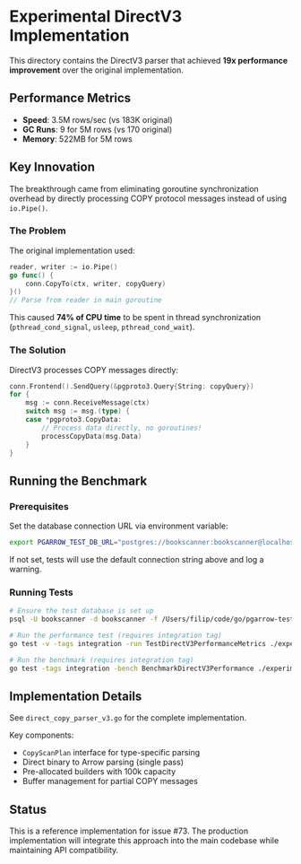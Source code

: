 # Experimental DirectV3 Implementation

This directory contains the DirectV3 parser that achieved **19x performance improvement** over the original implementation.

## Performance Metrics

- **Speed**: 3.5M rows/sec (vs 183K original)
- **GC Runs**: 9 for 5M rows (vs 170 original)
- **Memory**: 522MB for 5M rows

## Key Innovation

The breakthrough came from eliminating goroutine synchronization overhead by directly processing COPY protocol messages instead of using `io.Pipe()`.

### The Problem
The original implementation used:
```go
reader, writer := io.Pipe()
go func() {
    conn.CopyTo(ctx, writer, copyQuery)
}()
// Parse from reader in main goroutine
```

This caused **74% of CPU time** to be spent in thread synchronization (`pthread_cond_signal`, `usleep`, `pthread_cond_wait`).

### The Solution
DirectV3 processes COPY messages directly:
```go
conn.Frontend().SendQuery(&pgproto3.Query{String: copyQuery})
for {
    msg := conn.ReceiveMessage(ctx)
    switch msg := msg.(type) {
    case *pgproto3.CopyData:
        // Process data directly, no goroutines!
        processCopyData(msg.Data)
    }
}
```

## Running the Benchmark

### Prerequisites

Set the database connection URL via environment variable:
```bash
export PGARROW_TEST_DB_URL="postgres://bookscanner:bookscanner@localhost:5432/bookscanner?sslmode=disable"
```

If not set, tests will use the default connection string above and log a warning.

### Running Tests

```bash
# Ensure the test database is set up
psql -U bookscanner -d bookscanner -f /Users/filip/code/go/pgarrow-test/setup.sql

# Run the performance test (requires integration tag)
go test -v -tags integration -run TestDirectV3PerformanceMetrics ./experimental

# Run the benchmark (requires integration tag)
go test -tags integration -bench BenchmarkDirectV3Performance ./experimental
```

## Implementation Details

See `direct_copy_parser_v3.go` for the complete implementation.

Key components:
- `CopyScanPlan` interface for type-specific parsing
- Direct binary to Arrow parsing (single pass)
- Pre-allocated builders with 100k capacity
- Buffer management for partial COPY messages

## Status

This is a reference implementation for issue #73. The production implementation will integrate this approach into the main codebase while maintaining API compatibility.